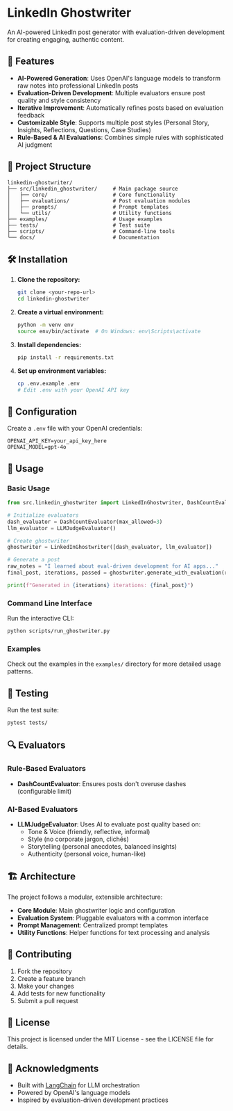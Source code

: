 # LinkedIn Ghostwriter

An AI-powered LinkedIn post generator with evaluation-driven development for creating engaging, authentic content.

## 🚀 Features

- **AI-Powered Generation**: Uses OpenAI's language models to transform raw notes into professional LinkedIn posts
- **Evaluation-Driven Development**: Multiple evaluators ensure post quality and style consistency
- **Iterative Improvement**: Automatically refines posts based on evaluation feedback
- **Customizable Style**: Supports multiple post styles (Personal Story, Insights, Reflections, Questions, Case Studies)
- **Rule-Based & AI Evaluations**: Combines simple rules with sophisticated AI judgment

## 📁 Project Structure

```
linkedin-ghostwriter/
├── src/linkedin_ghostwriter/     # Main package source
│   ├── core/                     # Core functionality
│   ├── evaluations/              # Post evaluation modules
│   ├── prompts/                  # Prompt templates
│   └── utils/                    # Utility functions
├── examples/                     # Usage examples
├── tests/                        # Test suite
├── scripts/                      # Command-line tools
└── docs/                         # Documentation
```

## 🛠️ Installation

1. **Clone the repository:**
   ```bash
   git clone <your-repo-url>
   cd linkedin-ghostwriter
   ```

2. **Create a virtual environment:**
   ```bash
   python -m venv env
   source env/bin/activate  # On Windows: env\Scripts\activate
   ```

3. **Install dependencies:**
   ```bash
   pip install -r requirements.txt
   ```

4. **Set up environment variables:**
   ```bash
   cp .env.example .env
   # Edit .env with your OpenAI API key
   ```

## 🔧 Configuration

Create a `.env` file with your OpenAI credentials:

```env
OPENAI_API_KEY=your_api_key_here
OPENAI_MODEL=gpt-4o
```

## 📖 Usage

### Basic Usage

```python
from src.linkedin_ghostwriter import LinkedInGhostwriter, DashCountEvaluator, LLMJudgeEvaluator

# Initialize evaluators
dash_evaluator = DashCountEvaluator(max_allowed=3)
llm_evaluator = LLMJudgeEvaluator()

# Create ghostwriter
ghostwriter = LinkedInGhostwriter([dash_evaluator, llm_evaluator])

# Generate a post
raw_notes = "I learned about eval-driven development for AI apps..."
final_post, iterations, passed = ghostwriter.generate_with_evaluation(raw_notes)

print(f"Generated in {iterations} iterations: {final_post}")
```

### Command Line Interface

Run the interactive CLI:

```bash
python scripts/run_ghostwriter.py
```

### Examples

Check out the examples in the `examples/` directory for more detailed usage patterns.

## 🧪 Testing

Run the test suite:

```bash
pytest tests/
```

## 🔍 Evaluators

### Rule-Based Evaluators

- **DashCountEvaluator**: Ensures posts don't overuse dashes (configurable limit)

### AI-Based Evaluators

- **LLMJudgeEvaluator**: Uses AI to evaluate post quality based on:
  - Tone & Voice (friendly, reflective, informal)
  - Style (no corporate jargon, clichés)
  - Storytelling (personal anecdotes, balanced insights)
  - Authenticity (personal voice, human-like)

## 🏗️ Architecture

The project follows a modular, extensible architecture:

- **Core Module**: Main ghostwriter logic and configuration
- **Evaluation System**: Pluggable evaluators with a common interface
- **Prompt Management**: Centralized prompt templates
- **Utility Functions**: Helper functions for text processing and analysis

## 🤝 Contributing

1. Fork the repository
2. Create a feature branch
3. Make your changes
4. Add tests for new functionality
5. Submit a pull request

## 📝 License

This project is licensed under the MIT License - see the LICENSE file for details.

## 🙏 Acknowledgments

- Built with [LangChain](https://langchain.com/) for LLM orchestration
- Powered by OpenAI's language models
- Inspired by evaluation-driven development practices